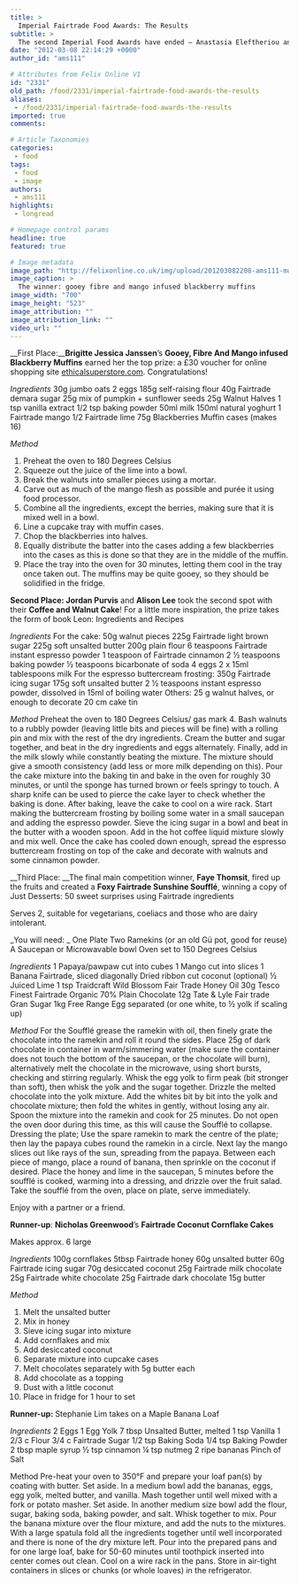 ```yaml
---
title: >
  Imperial Fairtrade Food Awards: The Results
subtitle: >
  The second Imperial Food Awards have ended – Anastasia Eleftheriou and Michael Krestas sift through the entries in search of Imperial’s best cookery maestros
date: "2012-03-08 22:14:29 +0000"
author_id: "ams111"

# Attributes from Felix Online V1
id: "2331"
old_path: /food/2331/imperial-fairtrade-food-awards-the-results
aliases:
 - /food/2331/imperial-fairtrade-food-awards-the-results
imported: true
comments:

# Article Taxonomies
categories:
 - food
tags:
 - food
 - image
authors:
 - ams111
highlights:
 - longread

# Homepage control params
headline: true
featured: true

# Image metadata
image_path: "http://felixonline.co.uk/img/upload/201203082208-ams111-muffin.jpg"
image_caption: >
  The winner: gooey fibre and mango infused blackberry muffins
image_width: "700"
image_height: "523"
image_attribution: ""
image_attribution_link: ""
video_url: ""
---
```


__First Place:____Brigitte Jessica Janssen__’s __Gooey, Fibre And Mango infused Blackberry Muffins__ earned her the top prize: a £30 voucher for online shopping site [ethicalsuperstore.com](http://ethicalsuperstore.com). Congratulations!

_Ingredients_
 30g jumbo oats
 2 eggs
 185g self-raising flour
 40g Fairtrade demara sugar
 25g mix of pumpkin + sunflower seeds
 25g Walnut Halves
 1 tsp vanilla extract
 1/2 tsp baking powder
 50ml milk
 150ml natural yoghurt
 1 Fairtrade mango
 1/2 Fairtrade lime
 75g Blackberries
 Muffin cases (makes 16)

_Method_
 1. Preheat the oven to 180 Degrees Celsius
 2. Squeeze out the juice of the lime into a bowl.
 3. Break the walnuts into smaller pieces using a mortar.
 4. Carve out as much of the mango flesh as possible and purée it using food processor.
 5. Combine all the ingredients, except the berries, making sure that it is mixed well in a bowl.
 6. Line a cupcake tray with muffin cases.
 7. Chop the blackberries into halves.
 8. Equally distribute the batter into the cases adding a few blackberries into the cases as this is done so that they are in the middle of the muffin.
 9. Place the tray into the oven for 30 minutes, letting them cool in the tray once taken out. The muffins may be quite gooey, so they should be solidified in the fridge.

__Second Place: Jordan Purvis__ and __Alison Lee__ took the second spot with their __Coffee and Walnut Cake__! For a little more inspiration, the prize takes the form of book Leon: Ingredients and Recipes

_Ingredients_
 For the cake:
 50g walnut pieces
 225g Fairtrade light brown sugar
 225g soft unsalted butter
 200g plain flour
 6 teaspoons Fairtrade instant espresso powder
 1 teaspoon of Fairtrade cinnamon
 2 1⁄2 teaspoons baking powder
 1⁄2 teaspoons bicarbonate of soda
 4 eggs
 2 x 15ml tablespoons milk
 For the espresso buttercream frosting:
 350g Fairtrade icing sugar
 175g soft unsalted butter
 2 1⁄2 teaspoons instant espresso powder, dissolved in 15ml of boiling water
 Others:
 25 g walnut halves, or enough to decorate 20 cm cake tin

_Method_
 Preheat the oven to 180 Degrees Celsius/ gas mark 4. Bash walnuts to a rubbly powder (leaving little bits and pieces will be fine) with a rolling pin and mix with the rest of the dry ingredients.
 Cream the butter and sugar together, and beat in the dry ingredients and eggs alternately.
 Finally, add in the milk slowly while constantly beating the mixture. The mixture should give a smooth consistency (add less or more milk depending on this).
 Pour the cake mixture into the baking tin and bake in the oven for roughly 30 minutes, or until the sponge has turned brown or feels springy to touch. A sharp knife can be used to pierce the cake layer to check whether the baking is done.
 After baking, leave the cake to cool on a wire rack.
 Start making the buttercream frosting by boiling some water in a small saucepan and adding the espresso powder.
 Sieve the icing sugar in a bowl and beat in the butter with a wooden spoon. Add in the hot coffee liquid mixture slowly and mix well.
 Once the cake has cooled down enough, spread the espresso buttercream frosting on top of the cake and decorate with walnuts and some cinnamon powder.

__Third Place: __The final main competition winner, __Faye Thomsit__, fired up the fruits and created a __Foxy Fairtrade Sunshine Soufflé__, winning a copy of Just Desserts: 50 sweet surprises using Fairtrade ingredients

Serves 2, suitable for vegetarians, coeliacs and those who are dairy intolerant.

_You will need: _
 One Plate
 Two Ramekins (or an old Gü pot, good for reuse)
 A Saucepan or Microwavable bowl
 Oven set to 150 Degrees Celsius

_Ingredients_
 1 Papaya/pawpaw cut into cubes
 1 Mango cut into slices
 1 Banana Fairtrade, sliced diagonally
 Dried ribbon cut coconut (optional)
 ½ Juiced Lime
 1 tsp Traidcraft Wild Blossom Fair Trade Honey
 Oil
 30g Tesco Finest Fairtrade Organic 70% Plain Chocolate
 12g Tate & Lyle Fair trade Gran Sugar 1kg
 Free Range Egg separated
 (or one white, to ½ yolk if scaling up)

_Method_
 For the Soufflé grease the ramekin with oil, then finely grate the chocolate into the ramekin and roll it round the sides.
 Place 25g of dark chocolate in container in warm/simmering water (make sure the container does not touch the bottom of the saucepan, or the chocolate will burn), alternatively melt the chocolate in the microwave, using short bursts, checking and stirring regularly.
 Whisk the egg yolk to firm peak (bit stronger than soft), then whisk the yolk and the sugar together. Drizzle the melted chocolate into the yolk mixture. Add the whites bit by bit into the yolk and chocolate mixture; then fold the whites in gently, without losing any air.
 Spoon the mixture into the ramekin and cook for 25 minutes.
 Do not open the oven door during this time, as this will cause the Soufflé to collapse.
 Dressing the plate; Use the spare ramekin to mark the centre of the plate; then lay the papaya cubes round the ramekin in a circle. Next lay the mango slices out like rays of the sun, spreading from the papaya. Between each piece of mango, place a round of banana, then sprinkle on the coconut if desired.
 Place the honey and lime in the saucepan, 5 minutes before the soufflé is cooked, warming into a dressing, and drizzle over the fruit salad. Take the soufflé from the oven, place on plate, serve immediately.

Enjoy with a partner or a friend.

__Runner-up__: __Nicholas Greenwood__’s __Fairtrade Coconut Cornflake Cakes__

Makes approx. 6 large

_Ingredients_
 100g cornflakes
 5tbsp Fairtrade honey
 60g unsalted butter
 60g Fairtrade icing sugar
 70g desiccated coconut
 25g Fairtrade milk chocolate
 25g Fairtrade white chocolate
 25g Fairtrade dark chocolate
 15g butter

_Method_
 1. Melt the unsalted butter
 2. Mix in honey
 3. Sieve icing sugar into mixture
 4. Add cornflakes and mix
 5. Add desiccated coconut
 6. Separate mixture into cupcake cases
 7. Melt chocolates separately with 5g butter each
 8. Add chocolate as a topping
 9. Dust with a little coconut
 10. Place in fridge for 1 hour to set

__Runner-up:__ Stephanie Lim takes on a Maple Banana Loaf

_Ingredients_
 2 Eggs
 1 Egg Yolk
 7 tbsp Unsalted Butter, melted
 1 tsp Vanilla
 1 2/3 c Flour
 3/4 c Fairtrade Sugar
 1/2 tsp Baking Soda
 1/4 tsp Baking Powder
 2 tbsp maple syrup
 ½ tsp cinnamon
 ¼ tsp nutmeg
 2 ripe bananas
 Pinch of Salt

Method
 Pre-heat your oven to 350°F and prepare your loaf pan(s) by coating with butter. Set aside. In a medium bowl add the bananas, eggs, egg yolk, melted butter, and vanilla. Mash together until well mixed with a fork or potato masher. Set aside. In another medium size bowl add the flour, sugar, baking soda, baking powder, and salt. Whisk together to mix. Pour the banana mixture over the flour mixture, and add the nuts to the mixtures. With a large spatula fold all the ingredients together until well incorporated and there is none of the dry mixture left. Pour into the prepared pans and for one large loaf, bake for 50-60 minutes until toothpick inserted into center comes out clean. Cool on a wire rack in the pans. Store in air-tight containers in slices or chunks (or whole loaves) in the refrigerator.
